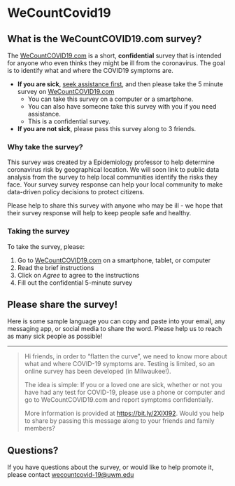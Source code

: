 # WeCountCovid19

## What is the WeCountCOVID19.com survey?

The [WeCountCOVID19.com](https://milwaukee.qualtrics.com/jfe/form/SV_3F7CQTkIgR3zugl) is a short, **confidential** survey that is intended for anyone who even thinks they might be ill from the coronavirus. The goal is to identify what and where the COVID19 symptoms are. 

- **If you are sick**, [seek assistance first](https://www.dhs.wisconsin.gov/covid-19/illness.htm), and then please take the 5 minute survey on [WeCountCOVID19.com](https://milwaukee.qualtrics.com/jfe/form/SV_3F7CQTkIgR3zugl)
   - You can take this survey on a computer or a smartphone. 
   - You can also have someone take this survey with you if you need assistance.
   - This is a confidential survey.
- **If you are not sick**, please pass this survey along to 3 friends.

### Why take the survey?

This survey was created by a Epidemiology professor to help determine coronavirus risk by geographical location. We will soon link to public data analysis from the survey to help local communities identify the risks they face. Your survey survey response can help your local community to make data-driven policy decisions to protect citizens. 

Please help to share this survey with anyone who may be ill - we hope that their survey response will help to keep people safe and healthy.


### Taking the survey

To take the survey, please:

1. Go to [WeCountCOVID19.com](https://milwaukee.qualtrics.com/jfe/form/SV_3F7CQTkIgR3zugl) on a smartphone, tablet, or computer
2. Read the brief instructions
3. Click on _Agree_ to agree to the instructions
4. Fill out the confidential 5-minute survey


## Please share the survey!

Here is some sample language you can copy and paste into your email, any messaging app, or social media to share the word. Please help us to reach as many sick people as possible!

---

> Hi friends, in order to “flatten the curve”, we need to know more about what and where COVID-19 symptoms are. Testing is limited, so an online survey has been developed (in Milwaukee!).
>
> The idea is simple:  If you or a loved one are sick, whether or not you have had any test for COVID-19, please use a phone or computer and go to WeCountCOVID19.com and report symptoms confidentially.
>
> More information is provided at https://bit.ly/2XlXl92. Would you help to share by passing this message along to your friends and family members?

## Questions?

If you have questions about the survey, or would like to help promote it, please contact wecountcovid-19@uwm.edu 
